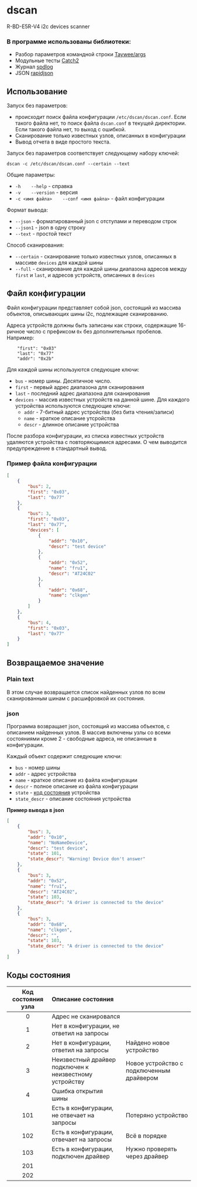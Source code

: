 # dscan
R-BD-E5R-V4 i2c devices scanner

### В программе использованы библиотеки:

- Разбор параметров командной строки [Taywee/args](https://github.com/Taywee/args)
- Модульные тесты [Catch2](https://github.com/catchorg/Catch2)
- Журнал [spdlog](https://github.com/gabime/spdlog)
- JSON [rapidjson](https://github.com/Tencent/rapidjson)

## Использование

Запуск без параметров:
* происходит поиск файла конфигурации `/etc/dscan/dscan.conf`. Если такого файла нет, то поиск файла `dscan.conf` в текущей директории. Если такого файла нет, то выход с ошибкой.
* Сканирование только известных узлов, описанных в конфигурации
* Вывод отчета в виде простого текста.

Запуск без параметров соответствует следующему набору ключей:
```
dscan -c /etc/dscan/dscan.conf --certain --text
```

Общие параметры:
* `-h    --help` - справка
* `-v    --version` - версия
* `-c <имя файла>    --conf <имя файла>` - файл конфигурации

Формат вывода:
* `--json` - форматированный json с отступами и переводом строк
* `--json1` - json в одну строку
* `--text` - простой текст

Способ сканирования:
* `--certain` - сканирование только известных узлов, описанных в массиве `devices` для каждой шины
* `--full` - сканирование для каждой шины диапазона адресов между `first` и `last`, и адресов устройств, описанных в `devices`

## Файл конфигурации

Файл конфигурации представляет собой json, состоящий из массива объектов, описывающих шины i2c, подлежащие сканированию.

Адреса устройств должны быть записаны как строки, содержащие 16-ричное число с префиксом `0x` без дополнительных пробелов. Например:
```
    "first": "0x03"
    "last": "0x77"
    "addr": "0x2b"
```

Для каждой шины используются следующие ключи:
* `bus` - номер шины. Десятичное число.
* `first` - первый адрес диапазона для сканирования
* `last` - последний адрес диапазона для сканирования
* `devices` - массив известных устройств на данной шине. Для каждого устройства используются следующие ключи:
    * `addr` - 7-битный адрес устройства (без бита чтения/записи)
    * `name` - краткое описание утсройства
    * `descr` - длинное описание устройства

После разбора конфигурации, из списка известных устройств удаляются устройства с повторяющимися адресами. О чем выводится предупреждение в стандартный вывод.


### Пример файла конфигурации

```json
[
    {
        "bus": 2,
        "first": "0x03",
        "last": "0x77"
    },
    {
        "bus": 3,
        "first": "0x03",
        "last": "0x77",
        "devices": [
            {
                "addr": "0x10",
                "descr": "test device"
            },
            {
                "addr": "0x52",
                "name": "fru1",
                "descr": "AT24C02"
            },
            {
                "addr": "0x68",
                "name": "clkgen"
            }
        ]
    },
    {
        "bus": 4,
        "first": "0x03",
        "last": "0x77"
    }
]
```

## Возвращаемое значение

### Plain text

В этом случае возвращается список найденных узлов по всем сканированным шинам с расшифровкой их состояния.

### json

Программа возвращает json, состоящий из массива объектов, с описанием найденных узлов. В массив включены узлы со всеми состояниями кроме 2 - свободные адреса, не описанные в конфигурации.

Каждый объект содержит следующие ключи:
* `bus` - номер шины
* `addr` - адрес устройства
* `name` - краткое описание из файла конфигурации
* `descr` - полное описание из файла конфигурации
* `state` - [код состояния](#%D0%BA%D0%BE%D0%B4%D1%8B-%D1%81%D0%BE%D1%81%D1%82%D0%BE%D1%8F%D0%BD%D0%B8%D1%8F) устройства
* `state_descr` - описание состояния устройства

**Пример вывода в json**
```json
[
    {
        "bus": 3,
        "addr": "0x10",
        "name": "NoNameDevice",
        "descr": "test device",
        "state": 101,
        "state_descr": "Warning! Device don't answer"
    },
    {
        "bus": 3,
        "addr": "0x52",
        "name": "fru1",
        "descr": "AT24C02",
        "state": 103,
        "state_descr": "A driver is connected to the device"
    },
    {
        "bus": 3,
        "addr": "0x68",
        "name": "clkgen",
        "descr": "",
        "state": 103,
        "state_descr": "A driver is connected to the device"
    }
]
```

## Коды состояния

| Код состояния узла | Описание состояния |  |
|:------------------:|:-------------------|:-|
| 0   | Адрес не сканировался |  |
| 1   | Нет в конфигурации, не ответил на запросы |  |
| 2   | Нет в конфигурации, ответил на запросы | Найдено новое устройство |
| 3   | Неизвестный драйвер подключен к неизвестному устройству | Новое устройство с подключенным драйвером |
| 4   | Ошибка открытия шины |  |
| 101 | Есть в конфигурации, не отвечает на запросы | Потеряно устройство |
| 102 | Есть в конфигурации, отвечает на запросы | Всё в порядке |
| 103 | Есть в конфигурации, подключен драйвер | Нужно проверять через драйвер |
| 201 |  |  |
| 202 |  |  |

